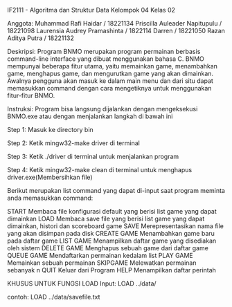 IF2111 - Algoritma dan Struktur Data
Kelompok 04
Kelas 02


Anggota:
Muhammad Rafi Haidar / 18221134
Priscilla Auleader Napitupulu / 18221098
Laurensia Audrey Pramashinta / 1822114
Darren / 18221050
Razan Aditya Putra / 18221132


Deskripsi:
Program BNMO merupakan program permainan berbasis command-line interface yang dibuat menggunakan bahasa C. BNMO mempunyai beberapa fitur utama, yaitu memainkan game, menambahkan game, menghapus game, dan mengurutkan game yang akan dimainkan. Awalnya pengguna akan masuk ke dalam main menu dan dari situ dapat memasukkan command dengan cara mengetiknya untuk menggunakan fitur-fitur BNMO.

Instruksi:
Program bisa langsung dijalankan dengan mengeksekusi BNMO.exe atau dengan menjalankan langkah di bawah ini

Step 1: Masuk ke directory bin

Step 2: Ketik mingw32-make driver di terminal

Step 3: Ketik  ./driver di terminal untuk menjalankan program

Step 4: Ketik mingw32-make clean di terminal untuk menghapus driver.exe(Membersihkan file)


Berikut merupakan list command yang dapat di-input saat program meminta anda memasukkan command:

START                 Membaca file konfigurasi default yang berisi list game yang dapat dimainkan
LOAD                  Membaca save file yang berisi list game yang dapat dimainkan, histori dan scoreboard game
SAVE                  Merepresentasikan nama file yang akan disimpan pada disk
CREATE GAME           Menambahkan game baru pada daftar game 
LIST GAME             Menampilkan daftar game yang disediakan oleh sistem 
DELETE GAME           Menghapus sebuah game dari daftar game 
QUEUE GAME            Mendaftarkan permainan kedalam list 
PLAY GAME             Memainkan sebuah permainan 
SKIPGAME              Melewatkan permainan sebanyak n 
QUIT                  Keluar dari Program 
HELP                  Menampilkan daftar perintah 


KHUSUS UNTUK FUNGSI LOAD
Input:
LOAD ../data/<nama file>


contoh:
LOAD ../data/savefile.txt
